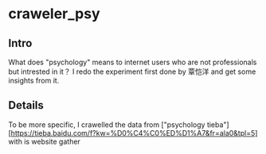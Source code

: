 # craweler_psy

## Intro
What does "psychology" means to internet users who are not professionals but intrested in it？
I redo the experiment first done by 覃恺洋 and get some insights from it.

## Details
To be more specific, I crawelled the data from ["psychology tieba"][https://tieba.baidu.com/f?kw=%D0%C4%C0%ED%D1%A7&fr=ala0&tpl=5] with is website gather
